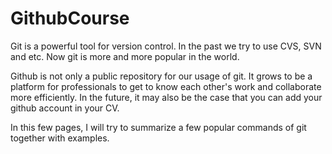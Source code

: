 # GithubCourse

Git is a powerful tool for version control.  In the past we try to use CVS, SVN and etc.  Now git is more and more popular in the world.  

Github is not only a public repository for our usage of git.  It grows to be a platform for professionals to get to know each other's work and collaborate more efficiently.  In the future, it may also be the case that you can add your github account in your CV.  

In this few pages, I will try to summarize a few popular commands of git together with examples. 

